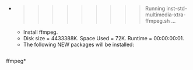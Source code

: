* >>>>>>>>> Running inst-std-multimedia-xtra-ffmpeg.sh ...
  * Install ffmpeg.
  * Disk size = 4433388K. Space Used = 72K. Runtime = 00:00:00:01.
  * The following NEW packages will be installed:
  ```bash
ffmpeg*
  ```
